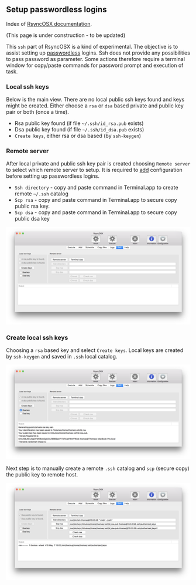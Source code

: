 ## Setup passwordless logins

Index of [RsyncOSX documentation](https://rsyncosx.github.io/Documentation/).

(This page is under construction - to be updated)

This `ssh` part of RsyncOSX is a kind of experimental. The objective is to assist setting up [passwordless](PasswordlessLogin.md) logins. Ssh does not provide any possibilities to pass password as parameter. Some actions therefore require a terminal window for copy/paste commands for password prompt and execution of task.

### Local ssh keys

Below is the main view. There are no local public ssh keys found and keys might be created. Either choose a `rsa` or `dsa` based private and public key pair or both (once a time).

* Rsa public key found (if file `~/.ssh/id_rsa.pub` exists)
* Dsa public key found (if file `~/.ssh/id_dsa.pub` exists)
* `Create keys`, either rsa or dsa based (by `ssh-keygen`)  

### Remote server

After local private and public ssh key pair is created choosing `Remote server` to select which remote server to setup. It is required to [add](AddConfigurations.md) configuration before setting up passwordless logins.

* `Ssh directory` - copy and paste command in Terminal.app to create remote `~/.ssh` catalog
* `Scp rsa` - copy and paste command in Terminal.app to secure copy public rsa key.
* `Scp dsa` - copy and paste command in Terminal.app to secure copy public dsa key


![ssh](screenshots/master/ssh/ssh.png)

### Create local ssh keys

Choosing a `rsa` based key and select `Create keys`. Local keys are created by `ssh-keygen` and saved in `.ssh` local catalog.

![ssh](screenshots/master/ssh/ssh2.png)

Next step is to manually create a remote `.ssh` catalog and `scp` (secure copy) the public key to remote host.

![ssh](screenshots/master/ssh/ssh3.png)

